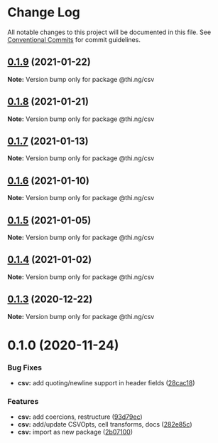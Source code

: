# Change Log

All notable changes to this project will be documented in this file.
See [Conventional Commits](https://conventionalcommits.org) for commit guidelines.

## [0.1.9](https://github.com/thi-ng/umbrella/compare/@thi.ng/csv@0.1.8...@thi.ng/csv@0.1.9) (2021-01-22)

**Note:** Version bump only for package @thi.ng/csv





## [0.1.8](https://github.com/thi-ng/umbrella/compare/@thi.ng/csv@0.1.7...@thi.ng/csv@0.1.8) (2021-01-21)

**Note:** Version bump only for package @thi.ng/csv





## [0.1.7](https://github.com/thi-ng/umbrella/compare/@thi.ng/csv@0.1.6...@thi.ng/csv@0.1.7) (2021-01-13)

**Note:** Version bump only for package @thi.ng/csv





## [0.1.6](https://github.com/thi-ng/umbrella/compare/@thi.ng/csv@0.1.5...@thi.ng/csv@0.1.6) (2021-01-10)

**Note:** Version bump only for package @thi.ng/csv





## [0.1.5](https://github.com/thi-ng/umbrella/compare/@thi.ng/csv@0.1.4...@thi.ng/csv@0.1.5) (2021-01-05)

**Note:** Version bump only for package @thi.ng/csv





## [0.1.4](https://github.com/thi-ng/umbrella/compare/@thi.ng/csv@0.1.3...@thi.ng/csv@0.1.4) (2021-01-02)

**Note:** Version bump only for package @thi.ng/csv





## [0.1.3](https://github.com/thi-ng/umbrella/compare/@thi.ng/csv@0.1.2...@thi.ng/csv@0.1.3) (2020-12-22)

**Note:** Version bump only for package @thi.ng/csv





# 0.1.0 (2020-11-24)


### Bug Fixes

* **csv:** add quoting/newline support in header fields ([28cac18](https://github.com/thi-ng/umbrella/commit/28cac1884b074d125fee747c76d3abc423cfe7ea))


### Features

* **csv:** add coercions, restructure ([93d79ec](https://github.com/thi-ng/umbrella/commit/93d79ec0b9b81ab209046bd460b5f7993359e547))
* **csv:** add/update CSVOpts, cell transforms, docs ([282e85c](https://github.com/thi-ng/umbrella/commit/282e85cf9c1a9aae704d918218f8c143b51a88df))
* **csv:** import as new package ([2b07100](https://github.com/thi-ng/umbrella/commit/2b07100f27bb9fb1f934901aec7c9fc1fab67fbf))
